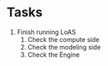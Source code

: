 # Tasks
1. Finish running LoAS
    1. Check the compute side
    2. Check the modeling side
    3. Check the Engine

